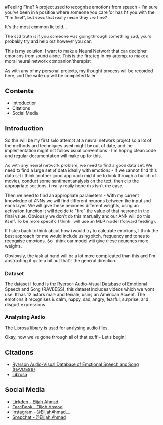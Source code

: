 #Feeling Fine?
A project used to recognise emotions from speech - I'm sure you've been in a position where 
someone you care for has hit you with the "I'm fine!", but does that really mean they are fine?

It's the most common lie told...  

The sad truth is if you someone was going through something sad, you'd probably 
try and help out however you can. 

This is my solution. I want to make a Neural Network that can decipher emotions from sound alone.
This is the first leg in my attempt to make a moral neural network companion/therapist. 

As with any of my personal projects, my thought process will be recorded here, and the write up will be 
completed later. 

## Contents 
* Introduction 
* Citations
* Social Media

## Introduction 
So this will be my first solo attempt at a neural network project so a lot of the methods and techniques 
used might be out of date, and the implementation might not follow usual conventions - I'm hoping clean code and 
regular documentation will make up for this. 

As with any neural network problem, we need to find a good data set. We need to find a large set of data 
ideally with emotions - If we cannot find this data set i think another good approach might be to 
look through a bunch of movies, conduct some sentiment analysis on the text, then clip the appropriate sections.
I really really hope this isn't the case. 

Then we need to find an appropriate parameters - With my current knowledge of ANNs we will find different neurons between 
the input and each layer. We will give these neurones different weights, using an activation function it will decide to 
"fire" the value of that neurone in the final value. Obviously we don't do this manually and our ANN will do this itself. 
To be more specific I think I will use an MLP model (forward feeding). 

If I step back to think about how i would try to calculate emotions, I think the best approach for me would include using 
pitch, frequency and tones to recognise emotions. So I think our model will give these neurones more weights. 

Obviously, the task at hand will be a lot more complicated than this and I'm abstracting it quite a bit but that's the 
general direction.

### Dataset 
The dataset I found is the Ryerson Audio-Visual Database of Emotional Speech and Song (RAVDESS), this dataset includes 
videos which we wont use. It has 12 actors male and female, using an American Accent. The emotions it recognises is calm, 
happy, sad, angry, fearful, surprise, and disgust expressions

### Analysing Audio
The Librosa library is used for analysing audio files. 


Okay, now we've gone through all of that stuff - 
Let's begin!


## Citations 
- [Ryerson Audio-Visual Database of Emotional Speech and Song (RAVDESS)](https://zenodo.org/record/1188976)
- [Librosa](https://doi.org/10.5281/zenodo.591533)


## Social Media 
- [Linkden - Elijah Ahmad](https://www.linkedin.com/in/elijah-ahmad-658a2b199/)
- [FaceBook - Elijah Ahmad](https://www.facebook.com/elijah.ahmad.71)
- [Instagram - @ElijahAhmad__](https://www.instagram.com/ElijahAhmad__)
- [Snapchat - @Elijah.Ahmad](https://www.snapchat.com/add/elijah.ahmad)